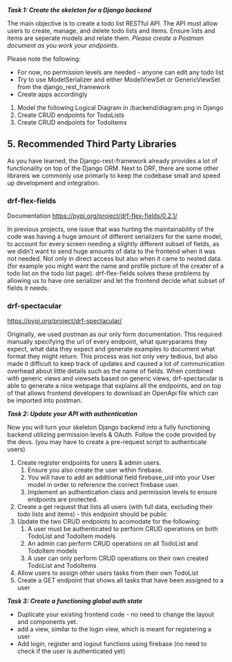 ***Task 1: Create the skeleton for a Django backend***

The main objective is to create a todo list RESTful API. The API must allow users to create, manage, and delete todo lists and items. Ensure lists and items are seperate models and relate them. *Please create a Postman document as you work your endpoints.*

Please note the following:

- For now, no permission levels are needed - anyone can edit any todo list
- Try to use ModelSerializer and either ModelViewSet or GenericViewSet from the django_rest_framework
- Create apps accordingly

1. Model the following Logical Diagram in /backend/diagram.png in Django 
2. Create CRUD endpoints for TodoLists
3. Create CRUD endpoints for TodoItems

## 5. Recommended Third Party Libraries

As you have learned, the Django-rest-framework already provides a lot of functionality on top of the Django ORM. Next to DRF, there are some other librareis we commonly use primarly to keep the codebase small and speed up development and integration.

### drf-flex-fields

Documentation https://pypi.org/project/drf-flex-fields/0.2.1/

In previous projects, one issue that was hurting the maintainability of the code was having a huge amount of different serializers for the same model, to account for every screen needing a slightly different subset of fields, as we didn’t want to send huge amounts of data to the frontend when it was not needed. Not only in direct access but also when it came to nested data. (for example you might want the name and profile picture of the creater of a todo list on the todo list page). drf-flex-fields solves these problems by allowing us to have one serializer and let the frontend decide what subset of fields it needs.

### drf-spectacular

https://pypi.org/project/drf-spectacular/

Originally, we used postman as our only form documentation. This required manually specifying the url of every endpoint, what queryparams they expect, what data they expect and generate examples to document what format they might return. This process was not only very tedious, but also made it difficult to keep track of updates and caused a lot of communication overhead about little details such as the name of fields. When combined with generic views and viewsets based on generic views, drf-spectacular is able to generate a nice webpage that explains all the endpoints, and on top of that allows frontend developers to download an OpenApi file which can be imported into postman.

***Task 2: Update your API with authentication***

Now you will turn your skeleton Django backend into a fully functioning backend utilizing permission levels & OAuth. Follow the code provided by the devs. (you may have to create a pre-request script to authenticate users)

1. Create register endpoints for users & admin users.
    1. Ensure you also create the user within firebase.
    2. You will have to add an additional field firebase_uid into your User model in order to reference the correct firebase user.
    3. Implement an authentication class and permission levels to ensure endpoints are protected.
2. Create a get request that lists all users (with full data, excluding their todo lists and items) - this endpoint should be public
3. Update the two CRUD endpoints to acomodate for the following:
    1. A user must be authenticated to perform CRUD operations on both TodoList and TodoItem models
    2. An admin can perform CRUD operations on all TodoList and TodoItem models
    3. A user can only perform CRUD operations on their own created TodoList and TodoItems
4. Allow users to assign other users tasks from their own TodoList
5. Create a GET endpoint that shows all tasks that have been assigned to a user

***Task 3: Create a functioning global auth state***

- Duplicate your existing frontend code - no need to change the layout and components yet.
- add a view, similar to the login view, which is meant for registering a user
- Add login, register and logout functions using firebase (no need to check if the user is authenticated yet)